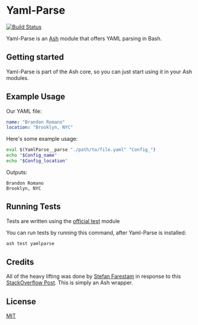# Yaml-Parse

[![Build Status](https://travis-ci.org/ash-shell/yaml-parse.svg?branch=master)](https://travis-ci.org/ash-shell/yaml-parse)

Yaml-Parse is an [Ash](https://github.com/ash-shell/ash) module that offers YAML parsing in Bash.

## Getting started

Yaml-Parse is part of the Ash core, so you can just start using it in your Ash modules.

## Example Usage

Our YAML file:

```YAML
name: "Brandon Romano"
location: "Brooklyn, NYC"
```

Here's some example usage:

```sh
eval $(YamlParse__parse "./path/to/file.yaml" "Config_")
echo "$Config_name"
echo "$Config_location"
```

Outputs:

```
Brandon Romano
Brooklyn, NYC
```

## Running Tests

Tests are written using the [official test](https://github.com/ash-shell/test) module

You can run tests by running this command, after Yaml-Parse is installed:

```sh
ash test yamlparse
```

## Credits

All of the heavy lifting was done by [Stefan Farestam](https://github.com/sfarestam) in response to this [StackOverflow Post](http://stackoverflow.com/questions/5014632/how-can-i-parse-a-yaml-file-from-a-linux-shell-script).  This is simply an Ash wrapper.

## License

[MIT](LICENSE.md)
